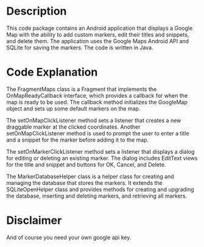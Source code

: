# Description
This code package contains an Android application that displays a Google Map with the ability to add custom markers, edit their titles and snippets, and delete them. The application uses the Google Maps Android API and SQLite for saving the markers. The code is written in Java.

# Code Explanation
The FragmentMaps class is a Fragment that implements the OnMapReadyCallback interface, which provides a callback for when the map is ready to be used. The callback method initializes the GoogleMap object and sets up some default markers on the map.

The setOnMapClickListener method sets a listener that creates a new draggable marker at the clicked coordinates. Another setOnMapClickListener method is used to prompt the user to enter a title and a snippet for the marker before adding it to the map.

The setOnMarkerClickListener method sets a listener that displays a dialog for editing or deleting an existing marker. The dialog includes EditText views for the title and snippet and buttons for OK, Cancel, and Delete.

The MarkerDatabaseHelper class is a helper class for creating and managing the database that stores the markers. It extends the SQLiteOpenHelper class and provides methods for creating and upgrading the database, inserting and deleting markers, and retrieving all markers.

# Disclaimer 
And of course you need your own google api key.
